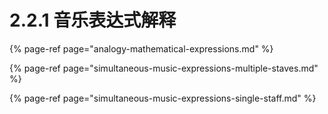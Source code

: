 # 2.2.1 音乐表达式解释

{% page-ref page="analogy-mathematical-expressions.md" %}

{% page-ref page="simultaneous-music-expressions-multiple-staves.md" %}

{% page-ref page="simultaneous-music-expressions-single-staff.md" %}



